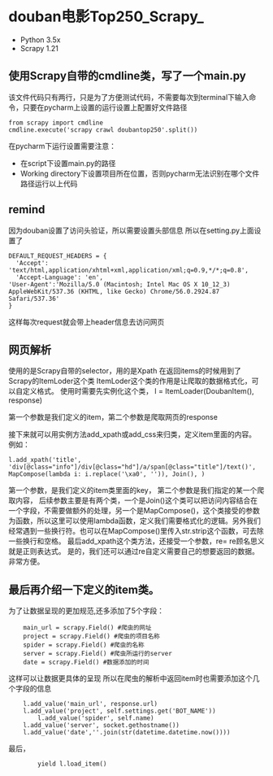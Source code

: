 # douban电影Top250_Scrapy_

- Python 3.5x
- Scrapy 1.21


## 使用Scrapy自带的cmdline类，写了一个main.py
该文件代码只有两行，只是为了方便测试代码，不需要每次到terminal下输入命令，只要在pycharm上设置的运行设置上配置好文件路径

	from scrapy import cmdline
	cmdline.execute('scrapy crawl doubantop250'.split())

在pycharm下运行设置需要注意：
- 在script下设置main.py的路径
- Working directory下设置项目所在位置，否则pycharm无法识别在哪个文件路径运行以上代码
## remind
因为douban设置了访问头验证，所以需要设置头部信息
所以在setting.py上面设置了

	DEFAULT_REQUEST_HEADERS = {
	  'Accept': 'text/html,application/xhtml+xml,application/xml;q=0.9,*/*;q=0.8',
	  'Accept-Language': 'en',
	'User-Agent':'Mozilla/5.0 (Macintosh; Intel Mac OS X 10_12_3) AppleWebKit/537.36 (KHTML, like Gecko) Chrome/56.0.2924.87 Safari/537.36'
	}

这样每次request就会带上header信息去访问网页

## 网页解析
使用的是Scrapy自带的selector，用的是Xpath
在返回items的时候用到了Scrapy的ItemLoder这个类
ItemLoder这个类的作用是让爬取的数据格式化，可以自定义格式。
使用时需要先实例化这个类，
	l = ItemLoader(DoubanItem(), response)

第一个参数是我们定义的item，第二个参数是爬取网页的response

接下来就可以用实例方法add\_xpath或add\_css来归类，定义item里面的内容。
例如：

	l.add_xpath('title',
	'div[@class="info"]/div[@class="hd"]/a/span[@class="title"]/text()',
	MapCompose(lambda i: i.replace('\xa0', '')), Join(), )


第一个参数，是我们定义的item类里面的key，
第二个参数是我们指定的某一个爬取内容，
后续参数主要是有两个类，一个是Join()这个类可以把访问内容结合在一个字段，不需要做额外的处理，另一个是MapCompose()，这个类接受的参数为函数，所以这里可以使用lambda函数，定义我们需要格式化的逻辑。另外我们经常遇到一些换行符。也可以在MapCompose()里传入str.strip这个函数，可去除一些换行和空格。
最后add\_xpath这个类方法，还接受一个参数，re=
re顾名思义就是正则表达式。
是的，我们还可以通过re自定义需要自己的想要返回的数据。
非常方便。
## 最后再介绍一下定义的item类。
为了让数据呈现的更加规范,还多添加了5个字段：


	    main_url = scrapy.Field() #爬虫的网址
	    project = scrapy.Field() #爬虫的项目名称
	    spider = scrapy.Field() #爬虫的名称
	    server = scrapy.Field() #爬虫所运行的server
	    date = scrapy.Field() #数据添加的时间



这样可以让数据更具体的呈现
所以在爬虫的解析中返回item时也需要添加这个几个字段的信息


		l.add_value('main_url', response.url)
		l.add_value('project', self.settings.get('BOT_NAME'))
	        l.add_value('spider', self.name)
		l.add_value('server', socket.gethostname())
		l.add_value('date',''.join(str(datetime.datetime.now())))



最后，

	        yield l.load_item()










